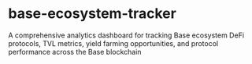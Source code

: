 # base-ecosystem-tracker
A comprehensive analytics dashboard for tracking Base ecosystem DeFi protocols, TVL metrics, yield farming opportunities, and protocol performance across the Base blockchain
